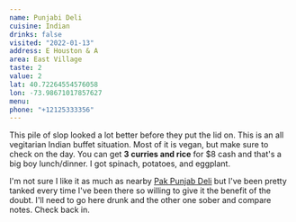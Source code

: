 ```yaml
---
name: Punjabi Deli
cuisine: Indian
drinks: false
visited: "2022-01-13"
address: E Houston & A
area: East Village
taste: 2
value: 2
lat: 40.72264554576058
lon: -73.98671017857627
menu: 
phone: "+12125333356"
---
```


This pile of slop looked a lot better before they put the lid on. This is an all vegitarian Indian buffet situation. Most of it is vegan, but make sure to check on the day. You can get **3 curries and rice** for $8 cash and that's a big boy lunch/dinner. I got spinach, potatoes, and eggplant.

I'm not sure I like it as much as nearby [Pak Punjab Deli](/places/pak-punjab/) but I've been pretty tanked every time I've been there so willing to give it the benefit of the doubt. I'll need to go here drunk and the other one sober and compare notes. Check back in.
